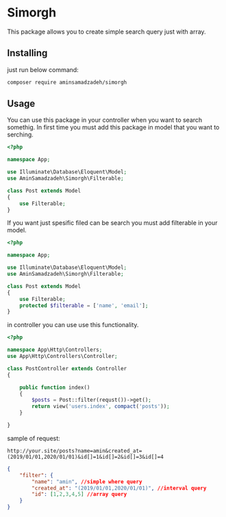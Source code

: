 # Simorgh

This package allows you to create simple search query just with array.

## Installing
just run below command:
```sh
composer require aminsamadzadeh/simorgh
```
## Usage

You can use this package in your controller when you want to search somethig.
In first time you must add this package in model that you want to serching.
```php
<?php

namespace App;

use Illuminate\Database\Eloquent\Model;
use AminSamadzadeh\Simorgh\Filterable;

class Post extends Model
{
    use Filterable;
}
```

If you want just spesific filed can be search you must add filterable in your model.
```php
<?php

namespace App;

use Illuminate\Database\Eloquent\Model;
use AminSamadzadeh\Simorgh\Filterable;

class Post extends Model
{
    use Filterable;
    protected $filterable = ['name', 'email'];
}
```

in controller you can use use this functionality.

```php
<?php

namespace App\Http\Controllers;
use App\Http\Controllers\Controller;

class PostController extends Controller
{

    public function index()
    {
    	$posts = Post::filter(requst())->get();
        return view('users.index', compact('posts'));
    }

}
```

sample of request:

```url
http://your.site/posts?name=amin&created_at=(2019/01/01,2020/01/01)&id[]=1&id[]=2&id[]=3&id[]=4
```

```json
{
	"filter": {
    	"name": "amin", //simple where query
        "created_at": "(2019/01/01,2020/01/01)", //interval query
        "id": [1,2,3,4,5] //array query
    }
}
```
